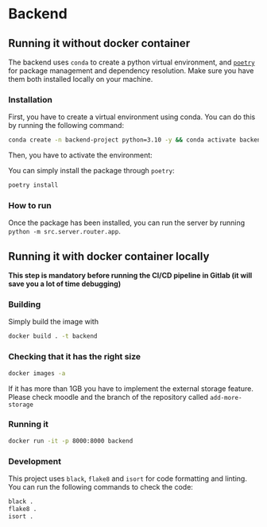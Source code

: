 # Backend

## Running it without docker container
The backend uses `conda` to create a python virtual environment, and [`poetry`](https://python-poetry.org) for package management and dependency resolution. Make sure you have them both installed locally on your machine.


### Installation
First, you have to create a virtual environment using conda. You can do this by running the following command:

```bash
conda create -n backend-project python=3.10 -y && conda activate backend-project
```

Then, you have to activate the environment:

You can simply install the package through `poetry`:

```bash
poetry install
```


### How to run  
Once the package has been installed, you can run the server by running `python -m src.server.router.app`.

## Running it with docker container locally
**This step is mandatory before running the CI/CD pipeline in Gitlab (it will save you
a lot of time debugging)**
### Building
Simply build the image with 
```bash
docker build . -t backend 
```
### Checking that it has the right size
```bash
docker images -a
```
If it has more than 1GB you have to implement the external 
storage feature. Please check moodle and the branch of the repository called 
```add-more-storage```

### Running it 
```bash
docker run -it -p 8000:8000 backend
```

### Development
This project uses `black`, `flake8` and `isort` for code formatting and linting. You can run the following commands to check the code:

```bash
black .
flake8 .
isort .
```
